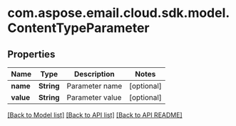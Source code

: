 
# com.aspose.email.cloud.sdk.model.ContentTypeParameter

## Properties
Name | Type | Description | Notes
------------ | ------------- | ------------- | -------------
**name** | **String** | Parameter name              |  [optional]
**value** | **String** | Parameter value              |  [optional]


    
    


    
    


[[Back to Model list]](README.md#documentation-for-models) [[Back to API list]](README.md#documentation-for-api-endpoints) [[Back to API README]](README.md)

